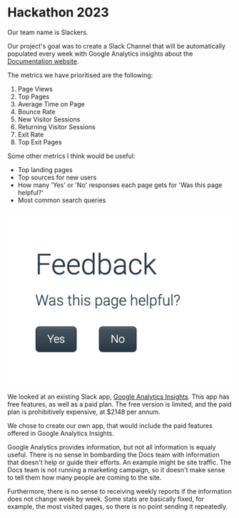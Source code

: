 # Hackathon 2023

Our team name is Slackers.

Our project's goal was to create a Slack Channel that will be automatically populated every week with Google Analytics insights about the [Documentation website](docs.sysdig.com).

The metrics we have prioritised are the following:


1. Page Views
2. Top Pages
3. Average Time on Page
4. Bounce Rate
5. New Visitor Sessions
6. Returning Visitor Sessions
7. Exit Rate
8. Top Exit Pages


Some other metrics I think would be useful:
- Top landing pages
- Top sources for new users
- How many 'Yes' or 'No' responses each page gets for 'Was this page helpful?'
- Most common search queries

 ![](feedback.png)

 We looked at an existing Slack app, [Google Analytics Insights](https://sysdigcloud.slack.com/apps/AA42VQN5U-google-analytics-insights). This app has free features, as well as a paid plan. The free version is limited, and the paid plan is prohibitively expensive, at $2148 per annum.

 We chose to create our own app, that would include the paid features offered in Google Analytics Insights.

 Google Analytics provides information, but not all information is equaly useful. There is no sense in bombarding the Docs team with information that doesn't help or guide their efforts. An example might be site traffic. The Docs team is not running a marketing campaign, so it doesn't make sense to tell them how many people are coming to the site.
 
 Furthermore, there is no sense to receiving weekly reports if the information does not change week by week. Some stats are basically fixed, for example, the most visited pages, so there is no point sending it repeatedly.

 

